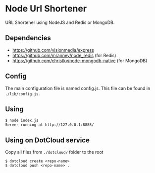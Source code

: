 Node Url Shortener
==================

URL Shortener using NodeJS and Redis or MongoDB.

## Dependencies

*  https://github.com/visionmedia/express
*  https://github.com/mranney/node_redis (for Redis)
*  https://github.com/christkv/node-mongodb-native (for MongoDB)

## Config

The main configuration file is named config.js. This file can be found in `./lib/config.js`.

## Using

    $ node index.js
    Server running at http://127.0.0.1:8888/

## Using on DotCloud service

Copy all files from `./dotcloud/` folder to the root

    $ dotcloud create <repo-name>
    $ dotcloud push <repo-name> .